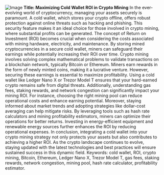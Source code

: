 
![Image](https://github.com/user-attachments/assets/4a25d116-2220-4385-b08e-f287af8fcbc4)
**Title: Maximizing Cold Wallet ROI in Crypto Mining**
In the ever-evolving world of cryptocurrency, managing your assets securely is paramount. A cold wallet, which stores your crypto offline, offers robust protection against online threats such as hacking and phishing. This security feature makes it an ideal choice for those involved in crypto mining, where substantial profits can be generated. The concept of Return on Investment (ROI) becomes crucial when considering the costs associated with mining hardware, electricity, and maintenance. By storing mined cryptocurrencies in a secure cold wallet, miners can safeguard their earnings while potentially increasing their ROI over time.
Crypto mining involves solving complex mathematical problems to validate transactions on a blockchain network, typically Bitcoin or Ethereum. Miners earn rewards in the form of newly minted coins, making it a lucrative venture. However, securing these earnings is essential to maximize profitability. Using a cold wallet like Ledger Nano X or Trezor Model T ensures that your hard-earned crypto remains safe from digital threats. 
Additionally, understanding gas fees, staking rewards, and network congestion can significantly impact your mining ROI. For instance, choosing the right mining pool can reduce operational costs and enhance earning potential.
Moreover, staying informed about market trends and adopting strategies like dollar-cost averaging can help mitigate risks. By leveraging tools such as hash rate calculators and mining profitability estimators, miners can optimize their operations for better returns. Investing in energy-efficient equipment and renewable energy sources further enhances the ROI by reducing operational expenses.
In conclusion, integrating a cold wallet into your crypto mining strategy not only protects your assets but also contributes to achieving a higher ROI. As the crypto landscape continues to evolve, staying updated with the latest technologies and best practices will ensure sustained success in this dynamic field. 
Keywords: cold wallet, ROI, crypto mining, Bitcoin, Ethereum, Ledger Nano X, Trezor Model T, gas fees, staking rewards, network congestion, mining pool, hash rate calculator, profitability estimator.
